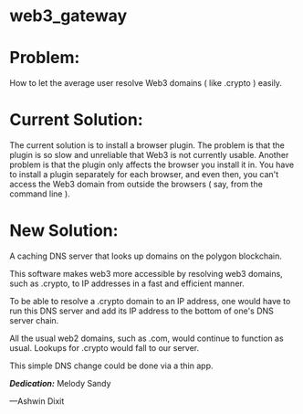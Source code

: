 # web3_gateway

# Problem:
How to let the average user resolve Web3 domains ( like .crypto ) easily.

# Current Solution:
The current solution is to install a browser plugin. The problem is that the plugin is so slow and unreliable that Web3 is not currently usable. Another problem is that the plugin only affects the browser you install it in. You have to install a plugin separately for each browser, and even then, you can't access the Web3 domain from outside the browsers ( say, from the command line ).


# New Solution:
A caching DNS server that looks up domains on the polygon blockchain.

This software makes web3 more accessible by resolving web3 domains, such as .crypto, to IP addresses in a fast and efficient manner.

To be able to resolve a .crypto domain to an IP address, one would have to run this DNS server and add its IP address to the bottom of one's DNS server chain.

All the usual web2 domains, such as .com, would continue to function as usual. Lookups for .crypto would fall to our server.

This simple DNS change could be done via a thin app.


***Dedication:*** Melody Sandy

—Ashwin Dixit <ashwin at ownlifeful dot com>
